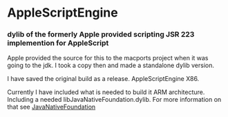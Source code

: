 # AppleScriptEngine
### dylib of the formerly Apple provided scripting JSR 223 implemention for AppleScript

Apple provided the source for this to the macports project when it was going to the jdk. I took a copy then and made a standalone dylib version.

I have saved the original build as a release. AppleScriptEngine X86.

Currently I have included what is needed to build it ARM architecture. Including a needed libJavaNativeFoundation.dylib. For more
information on that see [JavaNativeFoundation](https://github.com/mik3hall/JavaNativeFoundation_arm_dylib)
